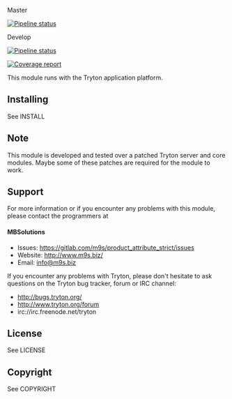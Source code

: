Master

[![Pipeline status](https://gitlab.com/m9s/product_attribute_strict/badges/master/pipeline.svg)](https://gitlab.com/m9s/product_attribute_strict/commits/master)

Develop

[![Pipeline status](https://gitlab.com/m9s/product_attribute_strict/badges/develop/pipeline.svg)](https://gitlab.com/m9s/product_attribute_strict/commits/develop)

[![Coverage report](https://gitlab.com/m9s/product_attribute_strict/badges/develop/coverage.svg)](http://m9s.gitlab.io/product_attribute_strict)



This module runs with the Tryton application platform.

Installing
----------

See INSTALL

Note
----

This module is developed and tested over a patched Tryton server and
core modules. Maybe some of these patches are required for the module to work.

Support
-------

For more information or if you encounter any problems with this module,
please contact the programmers at

#### MBSolutions

   * Issues:   https://gitlab.com/m9s/product_attribute_strict/issues
   * Website:  http://www.m9s.biz/
   * Email:    info@m9s.biz

If you encounter any problems with Tryton, please don't hesitate to ask
questions on the Tryton bug tracker, forum or IRC channel:

   * http://bugs.tryton.org/
   * http://www.tryton.org/forum
   * irc://irc.freenode.net/tryton

License
-------

See LICENSE

Copyright
---------

See COPYRIGHT

